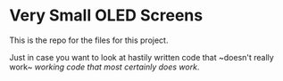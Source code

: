 # Very Small OLED Screens
This is the repo for the files for this project.

Just in case you want to look at hastily written code that ~doesn't really work~ *working code that most certainly does work*.
